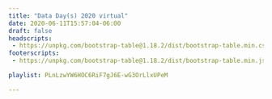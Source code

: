```yaml
---
title: "Data Day(s) 2020 virtual"
date: 2020-06-11T15:57:04-06:00
draft: false
headscripts:
 - https://unpkg.com/bootstrap-table@1.18.2/dist/bootstrap-table.min.css
footerscripts:
 - https://unpkg.com/bootstrap-table@1.18.2/dist/bootstrap-table.min.js

playlist: PLnLzwYW6HOC6RiF7gJ6E-wG3OrLlxUPeM

---
```


